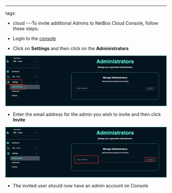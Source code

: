 ---
tags:
  - cloud
---To invite additional Admins to NetBox Cloud Console, follow these steps: 

- Login to the [console](https://console.netboxlabs.com/)
- Click on **Settings** and then click on the **Administrators**

 ![upgrade options](..//images/console/console-settings-admin.png)

- Enter the email address for the admin you wish to invite and then click **Invite**

 ![upgrade options](..//images/console/console-email-invite.png)

- The invited user should now have an admin account on Console